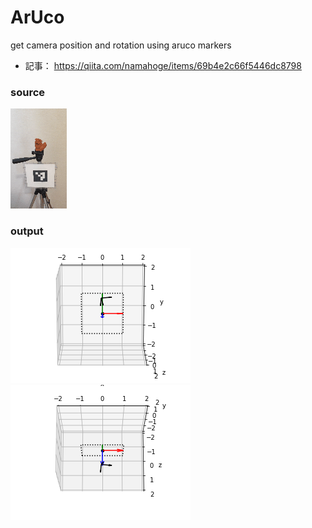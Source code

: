 # ArUco
get camera position and rotation using aruco markers

- 記事： https://qiita.com/namahoge/items/69b4e2c66f5446dc8798

### source

![orig](https://github.com/naruya/aruco/blob/master/src/shisa.gif)

### output

![output](https://github.com/naruya/aruco/blob/master/src/sample1.gif) ![output](https://github.com/naruya/aruco/blob/master/src/sample2.gif)
